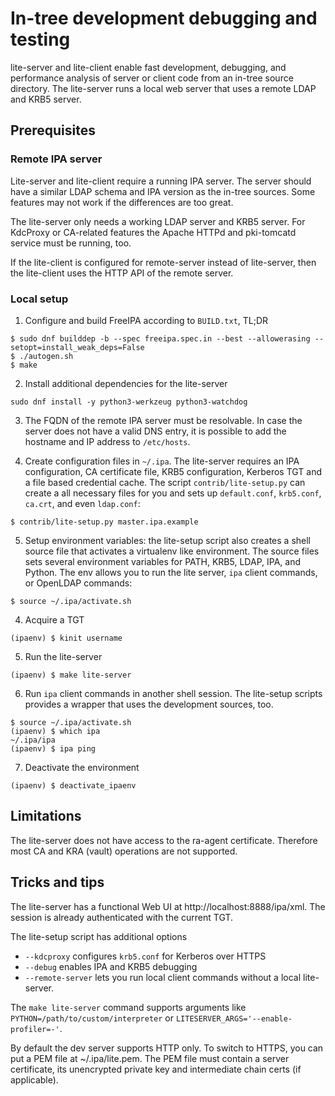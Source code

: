 # In-tree development debugging and testing

lite-server and lite-client enable fast development, debugging, and
performance analysis of server or client code from an in-tree source
directory. The lite-server runs a local web server that uses a remote
LDAP and KRB5 server.

## Prerequisites

### Remote IPA server

Lite-server and lite-client require a running IPA server. The server
should have a similar LDAP schema and IPA version as the in-tree
sources. Some features may not work if the differences are too great.

The lite-server only needs a working LDAP server and KRB5 server. For
KdcProxy or CA-related features the Apache HTTPd and pki-tomcatd service
must be running, too.

If the lite-client is configured for remote-server instead of
lite-server, then the lite-client uses the HTTP API of the remote
server.

### Local setup

1. Configure and build FreeIPA according to ``BUILD.txt``, TL;DR

```
$ sudo dnf builddep -b --spec freeipa.spec.in --best --allowerasing --setopt=install_weak_deps=False
$ ./autogen.sh
$ make
```

2. Install additional dependencies for the lite-server

```
sudo dnf install -y python3-werkzeug python3-watchdog
```

3. The FQDN of the remote IPA server must be resolvable. In case the
server does not have a valid DNS entry, it is possible to add the
hostname and IP address to ``/etc/hosts``.

4. Create configuration files in ``~/.ipa``. The lite-server requires
an IPA configuration, CA certificate file, KRB5 configuration,
Kerberos TGT and a file based credential cache. The script
``contrib/lite-setup.py`` can create a all necessary files for you
and sets up ``default.conf``, ``krb5.conf``, ``ca.crt``, and
even ``ldap.conf``:

```
$ contrib/lite-setup.py master.ipa.example
```

5. Setup environment variables: the lite-setup script also creates a
shell source file that activates a virtualenv like environment. The
source files sets several environment variables for PATH, KRB5, LDAP,
IPA, and Python. The env allows you to run the lite server, ``ipa``
client commands, or OpenLDAP commands:

```
$ source ~/.ipa/activate.sh
```

4. Acquire a TGT

```
(ipaenv) $ kinit username
```

5. Run the lite-server

```
(ipaenv) $ make lite-server
```

6. Run ``ipa`` client commands in another shell session. The lite-setup
scripts provides a wrapper that uses the development sources, too.

```
$ source ~/.ipa/activate.sh
(ipaenv) $ which ipa
~/.ipa/ipa
(ipaenv) $ ipa ping
```

7. Deactivate the environment

```
(ipaenv) $ deactivate_ipaenv
```

## Limitations

The lite-server does not have access to the ra-agent certificate.
Therefore most CA and KRA (vault) operations are not supported.

## Tricks and tips

The lite-server has a functional Web UI at
http://localhost:8888/ipa/xml. The session is already authenticated
with the current TGT.

The lite-setup script has additional options

* ``--kdcproxy`` configures ``krb5.conf`` for Kerberos over HTTPS
* ``--debug`` enables IPA and KRB5 debugging
* ``--remote-server`` lets you run local client commands without a
  local lite-server.

The ``make lite-server`` command supports arguments like
``PYTHON=/path/to/custom/interpreter`` or
``LITESERVER_ARGS='--enable-profiler=-'``.

By default the dev server supports HTTP only. To switch to HTTPS, you
can put a PEM file at ~/.ipa/lite.pem. The PEM file must contain a
server certificate, its unencrypted private key and intermediate chain
certs (if applicable).
